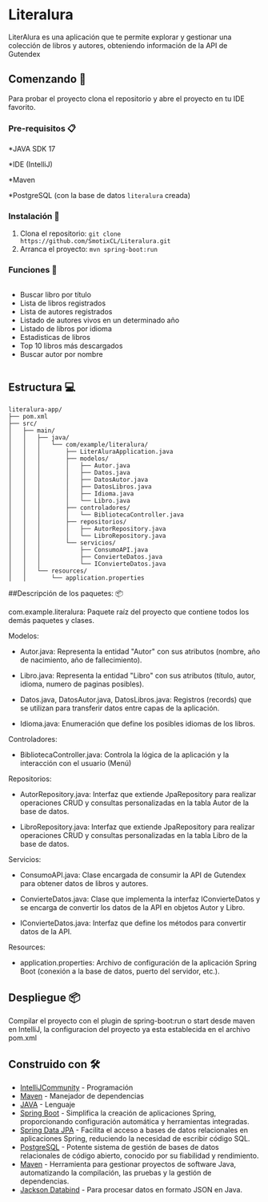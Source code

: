 # Literalura

LiterAlura es una aplicación que te permite explorar y gestionar una colección de libros y autores, obteniendo información de la API de Gutendex


## Comenzando 🚀

Para probar el proyecto clona el repositorio y abre el proyecto en tu IDE favorito.


### Pre-requisitos 📋

*JAVA SDK 17

*IDE (IntelliJ)

*Maven
  
*PostgreSQL (con la base de datos `literalura` creada)

### Instalación 🔧


1. Clona el repositorio: `git clone https://github.com/SmotixCL/Literalura.git`
2. Arranca el proyecto: `mvn spring-boot:run`


### Funciones 📖

<div style="display: flex; align-items: flex-start;">
  <div style="flex: 1;">
    <ul>
      <li>Buscar libro por título</li>
      <li>Lista de libros registrados</li>
      <li>Lista de autores registrados</li>
      <li>Listado de autores vivos en un determinado año</li>
      <li>Listado de libros por idioma</li>
      <li>Estadisticas de libros</li>
      <li>Top 10 libros más descargados</li>
      <li>Buscar autor por nombre</li>
    </ul>
  </div>
</div>


## Estructura 💻
```
literalura-app/
├── pom.xml
├── src/
│   ├── main/
│   │   ├── java/
│   │   │   └── com/example/literalura/
│   │   │       ├── LiterAluraApplication.java
│   │   │       ├── modelos/
│   │   │       │   ├── Autor.java
│   │   │       │   ├── Datos.java
│   │   │       │   ├── DatosAutor.java
│   │   │       │   ├── DatosLibros.java
│   │   │       │   ├── Idioma.java
│   │   │       │   └── Libro.java
│   │   │       ├── controladores/
│   │   │       │   └── BibliotecaController.java
│   │   │       ├── repositorios/
│   │   │       │   ├── AutorRepository.java
│   │   │       │   └── LibroRepository.java
│   │   │       └── servicios/
│   │   │           ├── ConsumoAPI.java
│   │   │           ├── ConvierteDatos.java
│   │   │           └── IConvierteDatos.java
│   │   └── resources/
│   │       └── application.properties
```

##Descripción de los paquetes: 📦

com.example.literalura: Paquete raíz del proyecto que contiene todos los demás paquetes y clases.

Modelos:

* Autor.java: Representa la entidad "Autor" con sus atributos (nombre, año de nacimiento, año de fallecimiento).

* Libro.java: Representa la entidad "Libro" con sus atributos (título, autor, idioma, numero de paginas posibles).

* Datos.java, DatosAutor.java, DatosLibros.java: Registros (records) que se utilizan para transferir datos entre capas de la aplicación.

* Idioma.java: Enumeración que define los posibles idiomas de los libros.

Controladores:

* BibliotecaController.java: Controla la lógica de la aplicación y la interacción con el usuario (Menú)

Repositorios:

* AutorRepository.java: Interfaz que extiende JpaRepository para realizar operaciones CRUD y consultas personalizadas en la tabla Autor de la base de datos.

* LibroRepository.java: Interfaz que extiende JpaRepository para realizar operaciones CRUD y consultas personalizadas en la tabla Libro de la base de datos.

Servicios:

* ConsumoAPI.java: Clase encargada de consumir la API de Gutendex para obtener datos de libros y autores.

* ConvierteDatos.java: Clase que implementa la interfaz IConvierteDatos y se encarga de convertir los datos de la API en objetos Autor y Libro.

* IConvierteDatos.java: Interfaz que define los métodos para convertir datos de la API.

Resources:

* application.properties: Archivo de configuración de la aplicación Spring Boot (conexión a la base de datos, puerto del servidor, etc.).


## Despliegue 📦

Compilar el proyecto con el plugin de spring-boot:run o start desde maven en IntelliJ, la configuracion del proyecto ya esta establecida en el archivo pom.xml

## Construido con 🛠️

* [IntelliJCommunity](https://www.jetbrains.com/idea/download/?section=windows) - Programación
* [Maven](https://maven.apache.org/) - Manejador de dependencias
* [JAVA](https://www.java.com/es/) - Lenguaje
* [Spring Boot](https://spring.io/projects/spring-boot) - Simplifica la creación de aplicaciones Spring, proporcionando configuración automática y herramientas integradas.
* [Spring Data JPA](https://spring.io/projects/spring-data-jpa) - Facilita el acceso a bases de datos relacionales en aplicaciones Spring, reduciendo la necesidad de escribir código SQL.
* [PostgreSQL](https://www.postgresql.org/) - Potente sistema de gestión de bases de datos relacionales de código abierto, conocido por su fiabilidad y rendimiento.
* [Maven](https://maven.apache.org/) - Herramienta para gestionar proyectos de software Java, automatizando la compilación, las pruebas y la gestión de dependencias.
* [Jackson Databind](https://mvnrepository.com/artifact/com.fasterxml.jackson.core/jackson-databind) - Para procesar datos en formato JSON en Java.

  
